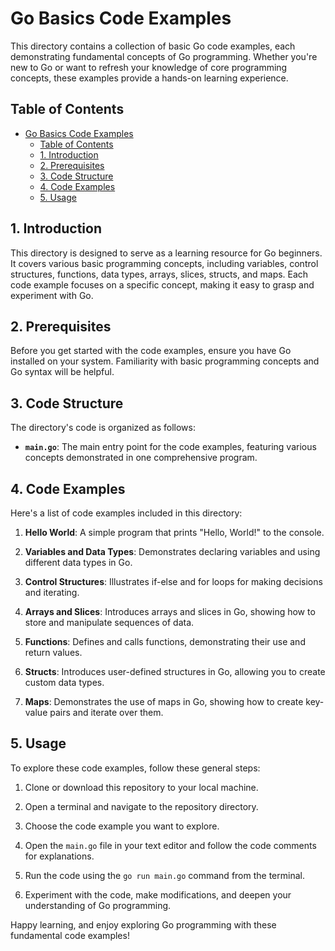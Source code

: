 # Go Basics Code Examples

This directory contains a collection of basic Go code examples, each demonstrating fundamental concepts of Go programming. Whether you're new to Go or want to refresh your knowledge of core programming concepts, these examples provide a hands-on learning experience.

## Table of Contents

- [Go Basics Code Examples](#go-basics-code-examples)
  - [Table of Contents](#table-of-contents)
  - [1. Introduction](#1-introduction)
  - [2. Prerequisites](#2-prerequisites)
  - [3. Code Structure](#3-code-structure)
  - [4. Code Examples](#4-code-examples)
  - [5. Usage](#5-usage)

## 1. Introduction

This directory is designed to serve as a learning resource for Go beginners. It covers various basic programming concepts, including variables, control structures, functions, data types, arrays, slices, structs, and maps. Each code example focuses on a specific concept, making it easy to grasp and experiment with Go.

## 2. Prerequisites

Before you get started with the code examples, ensure you have Go installed on your system. Familiarity with basic programming concepts and Go syntax will be helpful.

## 3. Code Structure

The directory's code is organized as follows:

- **`main.go`**: The main entry point for the code examples, featuring various concepts demonstrated in one comprehensive program.

## 4. Code Examples

Here's a list of code examples included in this directory:

1. **Hello World**: A simple program that prints "Hello, World!" to the console.

2. **Variables and Data Types**: Demonstrates declaring variables and using different data types in Go.

3. **Control Structures**: Illustrates if-else and for loops for making decisions and iterating.

4. **Arrays and Slices**: Introduces arrays and slices in Go, showing how to store and manipulate sequences of data.

5. **Functions**: Defines and calls functions, demonstrating their use and return values.

6. **Structs**: Introduces user-defined structures in Go, allowing you to create custom data types.

7. **Maps**: Demonstrates the use of maps in Go, showing how to create key-value pairs and iterate over them.

## 5. Usage

To explore these code examples, follow these general steps:

1. Clone or download this repository to your local machine.

2. Open a terminal and navigate to the repository directory.

3. Choose the code example you want to explore.

4. Open the `main.go` file in your text editor and follow the code comments for explanations.

5. Run the code using the `go run main.go` command from the terminal.

6. Experiment with the code, make modifications, and deepen your understanding of Go programming.

Happy learning, and enjoy exploring Go programming with these fundamental code examples!
